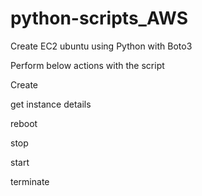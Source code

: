 # python-scripts_AWS

Create EC2 ubuntu using Python with Boto3

Perform below actions with the script


Create

get instance details

reboot

stop

start

terminate
